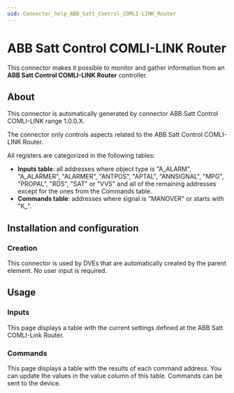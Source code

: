 ```yaml
---
uid: Connector_help_ABB_Satt_Control_COMLI-LINK_Router
---
```


# ABB Satt Control COMLI-LINK Router

This connector makes it possible to monitor and gather information from an **ABB Satt Control COMLI-LINK Router** controller.

## About

This connector is automatically generated by connector ABB Satt Control COMLI-LINK range 1.0.0.X.

The connector only controls aspects related to the ABB Satt Control COMLI-LINK Router.

All registers are categorized in the following tables:

- **Inputs table**: all addresses where object type is "A_ALARM", "A_ALARMER", "ALARMER", "ANTPOS", "APTAL", "ANNSIGNAL", "MPG", "PROPAL", "RDS", "SAT" or "VVS" and all of the remaining addresses except for the ones from the Commands table.
- **Commands table**: addresses where signal is "MANOVER" or starts with "K\_".

## Installation and configuration

### Creation

This connector is used by DVEs that are automatically created by the parent element. No user input is required.

## Usage

### Inputs

This page displays a table with the current settings defined at the ABB Satt COMLI-Link Router.

### Commands

This page displays a table with the results of each command address. You can update the values in the value column of this table. Commands can be sent to the device.
